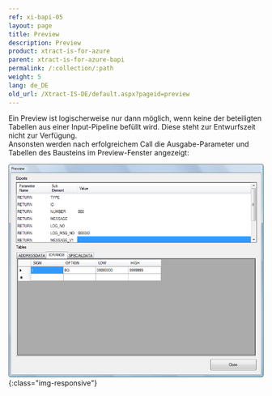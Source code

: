 ```yaml
---
ref: xi-bapi-05
layout: page
title: Preview
description: Preview
product: xtract-is-for-azure
parent: xtract-is-for-azure-bapi
permalink: /:collection/:path
weight: 5
lang: de_DE
old_url: /Xtract-IS-DE/default.aspx?pageid=preview
---
```


Ein Preview ist logischerweise nur dann möglich, wenn keine der beteiligten Tabellen aus einer Input-Pipeline befüllt wird. Diese steht zur Entwurfszeit nicht zur Verfügung.<br>
Ansonsten werden nach erfolgreichem Call die Ausgabe-Parameter und Tabellen des Bausteins im Preview-Fenster angezeigt:

![BAPI-Preview](/img/content/BAPI-Preview.png){:class="img-responsive"}

